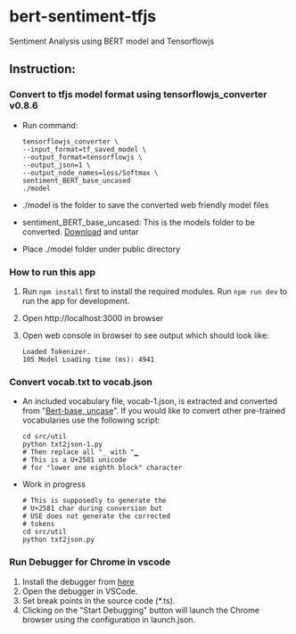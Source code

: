 # bert-sentiment-tfjs
Sentiment Analysis using BERT model and Tensorflowjs
## Instruction:
### Convert to tfjs model format using tensorflowjs_converter v0.8.6
* Run command:
   ```
   tensorflowjs_converter \
   --input_format=tf_saved_model \
   --output_format=tensorflowjs \
   --output_json=1 \
   --output_node_names=loss/Softmax \
   sentiment_BERT_base_uncased
   ./model
   ```

* ./model is the folder to save the converted web friendly model files

* sentiment_BERT_base_uncased: This is the models folder to be converted. [Download](http://s3.us-south.cloud-object-storage.appdomain.cloud/max-assets-prod/max-text-sentiment-classifier/1.0.0/assets.tar.gz) and untar

* Place ./model folder under public directory

### How to run this app
1.
   Run ```npm install``` first to install the required modules.
   Run ```npm run dev``` to run the app for development.

2. Open http://localhost:3000 in browser
3. Open web console in browser to see output which should look like:
   ```
   Loaded Tokenizer.
   105 Model Loading time (ms): 4941
   ```
### Convert vocab.txt to vocab.json
* An included vocabulary file, vocab-1.json, is extracted and converted from "[Bert-base, uncase](https://github.com/google-research/bert#pre-trained-models)". If you would like to convert other pre-trained vocabularies use the following script:
   ```
   cd src/util
   python txt2json-1.py
   # Then replace all "_ with "▁
   # This is a U+2581 unicode
   # for "lower one eighth block" character
   ```
*  Work in progress
   ```
   # This is supposedly to generate the
   # U+2581 char during conversion but
   # USE does not generate the corrected
   # tokens
   cd src/util
   python txt2json.py
   ```
### Run Debugger for Chrome in vscode
1. Install the debugger from [here](https://marketplace.visualstudio.com/items?itemName=msjsdiag.debugger-for-chrome)
2. Open the debugger in VSCode.
3. Set break points in the source code (*.ts).
4. Clicking on the "Start Debugging" button will launch the Chrome browser using the configuration in launch.json.
